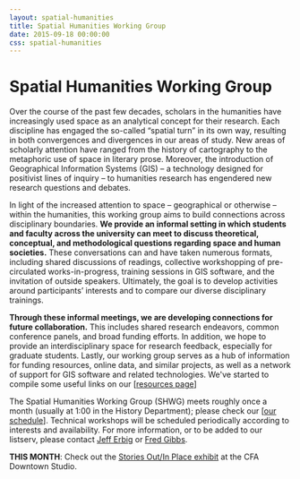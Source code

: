 ```yaml
---
layout: spatial-humanities
title: Spatial Humanities Working Group
date: 2015-09-18 00:00:00
css: spatial-humanities
---
```


# Spatial Humanities Working Group

Over the course of the past few decades, scholars in the humanities have increasingly used space as an analytical concept for their research. Each discipline has engaged the so-called “spatial turn” in its own way, resulting in both convergences and divergences in our areas of study. New areas of scholarly attention have ranged from the history of cartography to the metaphoric use of space in literary prose. Moreover, the introduction of Geographical Information Systems (GIS) – a technology designed for positivist lines of inquiry – to humanities research has engendered new research questions and debates.  

In light of the increased attention to space – geographical or otherwise – within the humanities, this working group aims to build connections across disciplinary boundaries. **We provide an informal setting in which students and faculty across the university can meet to discuss theoretical, conceptual, and methodological questions regarding space and human societies.** These conversations can and have taken numerous formats, including shared discussions of readings, collective workshopping of pre-circulated works-in-progress, training sessions in GIS software, and the invitation of outside speakers. Ultimately, the goal is to develop activities around participants’ interests and to compare our diverse disciplinary trainings.

**Through these informal meetings, we are developing connections for future collaboration.** This includes shared research endeavors, common conference panels, and broad funding efforts. In addition, we hope to provide an interdisciplinary space for research feedback, especially for graduate students. Lastly, our working group serves as a hub of information for funding resources, online data, and similar projects, as well as a network of support for GIS software and related technologies. We've started to compile some useful links on our [[resources page](resources)]

The Spatial Humanities Working Group (SHWG) meets roughly once a month (usually at 1:00 in the History Department); please check our [[our schedule](schedule)]. Technical workshops will be scheduled periodically according to interests and availability. For more information, or to be added to our listserv, please contact [Jeff Erbig](mailto:erbig@unm.edu) or [Fred Gibbs](mailto:fwgibbs@unm.edu).

**THIS MONTH**: Check out the [Stories Out/In Place exhibit](http://art.unm.edu/project/stories-outin-place/) at the CFA Downtown Studio.